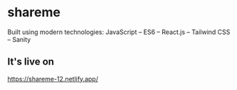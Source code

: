 # shareme

Built using modern technologies: JavaScript – ES6 – React.js – Tailwind CSS – Sanity

## It's live on
https://shareme-12.netlify.app/
